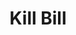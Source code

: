---
includes:
  - errors

title: Kill Bill

language_tabs:
   - shell
   - java
   - ruby
   - python

search: true

---